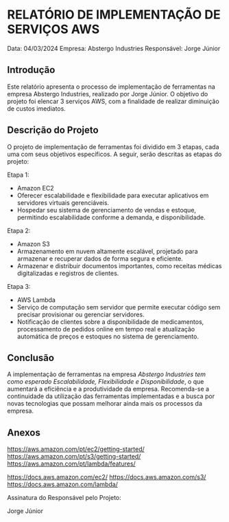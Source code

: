 # RELATÓRIO DE IMPLEMENTAÇÃO DE SERVIÇOS AWS

Data: 04/03/2024
Empresa: Abstergo Industries 
Responsável: Jorge Júnior

## Introdução
Este relatório apresenta o processo de implementação de ferramentas na empresa Abstergo Industries, realizado por Jorge Júnior. O objetivo do projeto foi elencar 3 serviços AWS, com a finalidade de realizar diminuição de custos imediatos.

## Descrição do Projeto
O projeto de implementação de ferramentas foi dividido em 3 etapas, cada uma com seus objetivos específicos. A seguir, serão descritas as etapas do projeto:

Etapa 1: 
- Amazon EC2
- Oferecer escalabilidade e flexibilidade para executar aplicativos em servidores virtuais gerenciáveis.
- Hospedar seu sistema de gerenciamento de vendas e estoque, permitindo escalabilidade conforme a demanda, e disponibilidade.

Etapa 2: 
- Amazon S3
- Armazenamento em nuvem altamente escalável, projetado para armazenar e recuperar dados de forma segura e eficiente.
- Armazenar e distribuir documentos importantes, como receitas médicas digitalizadas e registros de clientes.

Etapa 3: 
- AWS Lambda
- Serviço de computação sem servidor que permite executar código sem precisar provisionar ou gerenciar servidores.
- Notificação de clientes sobre a disponibilidade de medicamentos, processamento de pedidos online em tempo real e atualização automática de preços e estoques no sistema de gerenciamento.


## Conclusão
A implementação de ferramentas na empresa *Abstergo Industries tem como esperado Escalabilidade, Flexibilidade e Disponibilidade*, o que aumentará a eficiência e a produtividade da empresa. Recomenda-se a continuidade da utilização das ferramentas implementadas e a busca por novas tecnologias que possam melhorar ainda mais os processos da empresa.

## Anexos

https://aws.amazon.com/pt/ec2/getting-started/
https://aws.amazon.com/pt/s3/getting-started/
https://aws.amazon.com/pt/lambda/features/

https://docs.aws.amazon.com/ec2/
https://docs.aws.amazon.com/s3/
https://docs.aws.amazon.com/lambda/


Assinatura do Responsável pelo Projeto:

Jorge Júnior